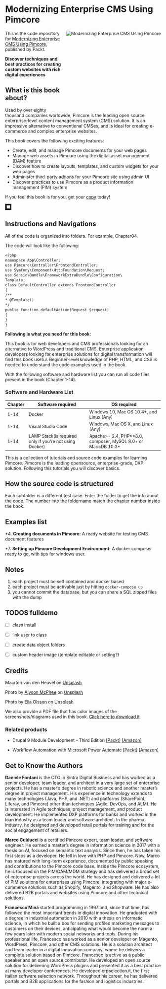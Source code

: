 # Modernizing Enterprise CMS Using Pimcore

<a href="https://www.packtpub.com/product/modernizing-enterprise-cms-using-pimcore/9781801075404?utm_source=github&utm_medium=repository&utm_campaign=9781801075404"><img src="https://static.packt-cdn.com/products/9781801075404/cover/smaller" alt="Modernizing Enterprise CMS Using Pimcore" height="256px" align="right"></a>

This is the code repository for [Modernizing Enterprise CMS Using Pimcore](https://www.packtpub.com/product/modernizing-enterprise-cms-using-pimcore/9781801075404?utm_source=github&utm_medium=repository&utm_campaign=9781801075404), published by Packt.

**Discover techniques and best practices for creating custom websites with rich digital experiences**

## What is this book about?
Used by over eighty thousand companies worldwide, Pimcore is the leading open source enterprise-level content management system (CMS) solution. It is an impressive alternative to conventional CMSes, and is ideal for creating e-commerce and complex enterprise websites.

This book covers the following exciting features: 
* Create, edit, and manage Pimcore documents for your web pages
* Manage web assets in Pimcore using the digital asset management (DAM) feature
* Discover how to create layouts, templates, and custom widgets for your web pages
* Administer third-party addons for your Pimcore site using admin UI
* Discover practices to use Pimcore as a product information management (PIM) system

If you feel this book is for you, get your [copy](https://www.amazon.com/dp/1801075409) today!

<a href="https://www.packtpub.com/?utm_source=github&utm_medium=banner&utm_campaign=GitHubBanner"><img src="https://raw.githubusercontent.com/PacktPublishing/GitHub/master/GitHub.png" 
alt="https://www.packtpub.com/" border="5" /></a>


## Instructions and Navigations
All of the code is organized into folders. For example, Chapter04.

The code will look like the following:
```
<?php
namespace App\Controller;
use Pimcore\Controller\FrontendController;
use Symfony\Component\HttpFoundation\Request;
use Sensio\Bundle\FrameworkExtraBundle\Configuration\
Template;
class DefaultController extends FrontendController
{
/**
* @Template()
*/
public function defaultAction(Request $request)
{
}
}
```

**Following is what you need for this book:**

This book is for web developers and CMS professionals looking for an alternative to WordPress and traditional CMS. Enterprise application developers looking for enterprise solutions for digital transformation will find this book useful. Beginner-level knowledge of PHP, HTML, and CSS is needed to understand the code examples used in the book.

With the following software and hardware list you can run all code files present in the book (Chapter 1-14).

### Software and Hardware List

| Chapter  | Software required                                       | OS required                                                    |
| -------- | --------------------------------------------------------| ---------------------------------------------------------------|
| 1-14     | Docker                                                  | Windows 10, Mac OS 10.4+, and Linux (Any)                      |
| 1-14     | Visual Studio Code                                      | Windows, Mac OS X, and Linux (Any)                             |
| 1-14     | LAMP Stack(is required only if you're not using Docker) | Apache>= 2.4, PHP>=8.0, composer, MySQL 8.0+ or MariaDB 10.3+  |


This is a collection of tutorials and source code examples for learning Pimcore.  Pimcore is the leading opensource, enterprise-grade, DXP solution.
Following this tutorials you will discover basics.

## How the source code is structured
Each subfolder is a different test case. Enter the folder to get the info about the code. The number into the foldername match the chapter number inside the book.

## Examples list
*4. **Creating documents in Pimcore:** A ready website for testing CMS document features

*7. **Setting up Pimcore Development Environment:** A docker composer ready to go, with tips for windows user.


## Notes
1. each project must be self contained and docker based
2. each project must be activable just by hitting `docker-compose up`
3. you cannot commit the database, but you can share a SQL zipped files with the dump


## TODOS fulldemo
- [ ] class install
- [ ] link user to class
- [ ] create data object folders
- [ ] custom header image (template editable or setting?)


## Credits
Maarten van den Heuvel</a> on <a href="https://unsplash.com/?utm_source=unsplash&amp;utm_medium=referral&amp;utm_content=creditCopyText">Unsplash</a></span> 

<span>Photo by <a href="https://unsplash.com/@alyson_jane?utm_source=unsplash&amp;utm_medium=referral&amp;utm_content=creditCopyText">Alyson McPhee</a> on <a href="https://unsplash.com/?utm_source=unsplash&amp;utm_medium=referral&amp;utm_content=creditCopyText">Unsplash</a></span>

<span>Photo by <a href="https://unsplash.com/@ellaolsson?utm_source=unsplash&amp;utm_medium=referral&amp;utm_content=creditCopyText">Ella Olsson</a> on <a href="https://unsplash.com/?utm_source=unsplash&amp;utm_medium=referral&amp;utm_content=creditCopyText">Unsplash</a></span>

We also provide a PDF file that has color images of the screenshots/diagrams used in this book. [Click here to download it](https://static.packt-cdn.com/downloads/9781801075404_ColorImages.pdf).


### Related products <Other books you may enjoy>
* Drupal 9 Module Development - Third Edition [[Packt]](https://www.packtpub.com/product/drupal-9-module-development-third-edition/9781800204621?utm_source=github&utm_medium=repository&utm_campaign=9781800204621) [[Amazon]](https://www.amazon.com/dp/1800204620)

* Workflow Automation with Microsoft Power Automate [[Packt]](https://www.packtpub.com/product/workflow-automation-with-microsoft-power-automate/9781839213793?utm_source=github&utm_medium=repository&utm_campaign=9781839213793) [[Amazon]](https://www.amazon.com/dp/1839213795)

## Get to Know the Authors
**Daniele Fontani**
is the CTO in Sintra Digital Business and has worked as a senior developer, team leader, and architect in a very large set of enterprise projects. He has a master’s degree in robotic science and another master’s degree in project management. His experience in technology extends to many technologies (Java, PHP, and .NET) and platforms (SharePoint, Liferay, and Pimcore) other than techniques (Agile, DevOps, and ALM). He is interested in Agile techniques, project management, and product development. He implemented DXP platforms for banks and worked in the loan industry as a team leader and software architect. In the pharma industry, he designed and developed retail portals for training and for the social engagement of retailers.

**Marco Guiducci**
is a certified Pimcore expert, team leader, and software engineer. He earned a master’s degree in information science in 2017 with a thesis on AI, focused on semantic text analysis. Since then, he has taken his first steps as a developer. He fell in love with PHP and Pimcore. Now, Marco has matured with long-term experience, documented by public speaking and contributions to the Pimcore code base. Inside the Pimcore ecosystem, he is focused on the PIM/DAM/MDM strategy and has delivered a broad set of enterprise projects across the world. He has designed and delivered a lot of PIM solutions for enterprises using Pimcore, integrating with major e-commerce solutions such as Shopify, Magento, and Shopware. He has also delivered B2B portals and websites using Pimcore and other technical solutions.

**Francesco Minà**
started programming in 1997 and, since that time, has followed the most important trends in digital innovation. He graduated with a degree in industrial automation in 2010 with a thesis on informatic science, in which he built a box for sending profiled marketing messages to customers on their devices, anticipating what would become the norm a few years later with modern social networks and tools. During his professional life, Francesco has worked as a senior developer on Magento, WordPress, Pimcore, and other CMS solutions. He is a solution architect and team leader in a digital innovation company, where he delivers a complete solution based on Pimcore. Francesco is active as a public speaker and an open source contributor. He developed an open source solution for delivering WordPress plugins and presented it as a best practice at many developer conferences. He developed erpselection.it, the first Italian software selection network. Throughout his career, he has delivered portals and B2B applications for the fashion and logistics industries.
  


